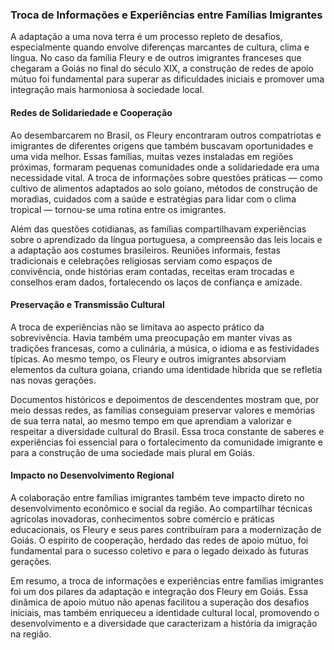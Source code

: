 ### Troca de Informações e Experiências entre Famílias Imigrantes

A adaptação a uma nova terra é um processo repleto de desafios, especialmente quando envolve diferenças marcantes de cultura, clima e língua. No caso da família Fleury e de outros imigrantes franceses que chegaram a Goiás no final do século XIX, a construção de redes de apoio mútuo foi fundamental para superar as dificuldades iniciais e promover uma integração mais harmoniosa à sociedade local.

#### Redes de Solidariedade e Cooperação

Ao desembarcarem no Brasil, os Fleury encontraram outros compatriotas e imigrantes de diferentes origens que também buscavam oportunidades e uma vida melhor. Essas famílias, muitas vezes instaladas em regiões próximas, formaram pequenas comunidades onde a solidariedade era uma necessidade vital. A troca de informações sobre questões práticas — como cultivo de alimentos adaptados ao solo goiano, métodos de construção de moradias, cuidados com a saúde e estratégias para lidar com o clima tropical — tornou-se uma rotina entre os imigrantes.

Além das questões cotidianas, as famílias compartilhavam experiências sobre o aprendizado da língua portuguesa, a compreensão das leis locais e a adaptação aos costumes brasileiros. Reuniões informais, festas tradicionais e celebrações religiosas serviam como espaços de convivência, onde histórias eram contadas, receitas eram trocadas e conselhos eram dados, fortalecendo os laços de confiança e amizade.

#### Preservação e Transmissão Cultural

A troca de experiências não se limitava ao aspecto prático da sobrevivência. Havia também uma preocupação em manter vivas as tradições francesas, como a culinária, a música, o idioma e as festividades típicas. Ao mesmo tempo, os Fleury e outros imigrantes absorviam elementos da cultura goiana, criando uma identidade híbrida que se refletia nas novas gerações.

Documentos históricos e depoimentos de descendentes mostram que, por meio dessas redes, as famílias conseguiam preservar valores e memórias de sua terra natal, ao mesmo tempo em que aprendiam a valorizar e respeitar a diversidade cultural do Brasil. Essa troca constante de saberes e experiências foi essencial para o fortalecimento da comunidade imigrante e para a construção de uma sociedade mais plural em Goiás.

#### Impacto no Desenvolvimento Regional

A colaboração entre famílias imigrantes também teve impacto direto no desenvolvimento econômico e social da região. Ao compartilhar técnicas agrícolas inovadoras, conhecimentos sobre comércio e práticas educacionais, os Fleury e seus pares contribuíram para a modernização de Goiás. O espírito de cooperação, herdado das redes de apoio mútuo, foi fundamental para o sucesso coletivo e para o legado deixado às futuras gerações.

Em resumo, a troca de informações e experiências entre famílias imigrantes foi um dos pilares da adaptação e integração dos Fleury em Goiás. Essa dinâmica de apoio mútuo não apenas facilitou a superação dos desafios iniciais, mas também enriqueceu a identidade cultural local, promovendo o desenvolvimento e a diversidade que caracterizam a história da imigração na região.